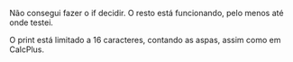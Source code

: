 Não consegui fazer o if decidir. O resto está funcionando, pelo menos até onde testei.

O print está limitado a 16 caracteres, contando as aspas, assim como em CalcPlus.

